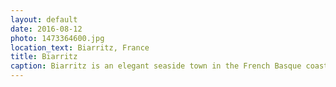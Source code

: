 ```yaml
---
layout: default
date: 2016-08-12
photo: 1473364600.jpg
location_text: Biarritz, France
title: Biarritz
caption: Biarritz is an elegant seaside town in the French Basque coast. It became very pricy as very rich people took over the nicest part of the town. Nice bars and restaurants make the city interesting but the ocean makes it perfect! Photo taken near the rock of the Blessed Virgin.
---
```


